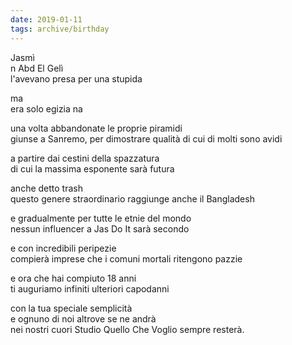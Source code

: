```yaml
---
date: 2019-01-11
tags: archive/birthday
---
```

Jasmì   
n Abd El Gelì   
l'avevano presa per una stupida   

ma   
era solo egizia na   

una volta abbandonate le proprie piramidi   
giunse a Sanremo, per dimostrare qualità di cui di molti sono avidi

a partire dai cestini della spazzatura   
di cui la massima esponente sarà futura

anche detto trash   
questo genere straordinario raggiunge anche il Bangladesh

e gradualmente per tutte le etnie del mondo   
nessun influencer a Jas Do It sarà secondo

e con incredibili peripezie   
compierà imprese che i comuni mortali ritengono pazzie

e ora che hai compiuto 18 anni   
ti auguriamo infiniti ulteriori capodanni

con la tua speciale semplicità   
e ognuno di noi altrove se ne andrà   
nei nostri cuori Studio Quello Che Voglio sempre resterà.
